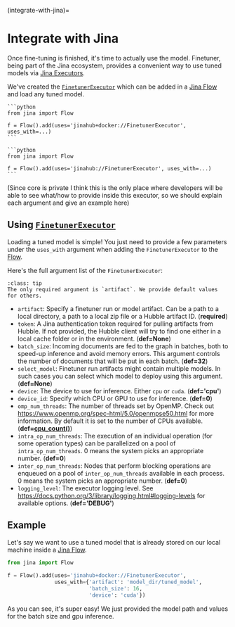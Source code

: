 (integrate-with-jina)=
# Integrate with Jina

Once fine-tuning is finished, it's time to actually use the model. 
Finetuner, being part of the Jina ecosystem, provides a convenient way to use tuned models via [Jina Executors](https://docs.jina.ai/fundamentals/executor/).

We've created the [`FinetunerExecutor`](https://hub.jina.ai/executor/13dzxycc) which can be added in a [Jina Flow](https://docs.jina.ai/fundamentals/flow/) and load any tuned model. 

````{tab} via Docker image (recommended)
```python
from jina import Flow
	
f = Flow().add(uses='jinahub+docker://FinetunerExecutor', uses_with=...)
```
````
````{tab} via source code
```python
from jina import Flow
	
f = Flow().add(uses='jinahub://FinetunerExecutor', uses_with=...)
```
````

(Since core is private I think this is the only place where developers will be able to see what/how to provide inside this executor, so we should explain each argument and give an example here)

## Using [`FinetunerExecutor`](https://hub.jina.ai/executor/13dzxycc)

Loading a tuned model is simple! You just need to provide a few parameters under the `uses_with` argument when adding the `FinetunerExecutor` to the [Flow]((https://docs.jina.ai/fundamentals/flow/)).

Here's the full argument list of the `FinetunerExecutor`:

```{admonition} FinetunerExecutor parameters
:class: tip
The only required argument is `artifact`. We provide default values for others.
```

* `artifact`: Specify a finetuner run or model artifact. Can be a path to a
        local directory, a path to a local zip file or a Hubble artifact ID. (**required**)
* `token`: A Jina authentication token required for pulling artifacts from
        Hubble. If not provided, the Hubble client will try to find one either in a
        local cache folder or in the environment. (**def=None**)
* `batch_size`: Incoming documents are fed to the graph in batches, both to
        speed-up inference and avoid memory errors. This argument controls the number
        of documents that will be put in each batch. (**def=32**)
* `select_model`: Finetuner run artifacts might contain multiple models. In such
        cases you can select which model to deploy using this argument. (**def=None**)
* `device`: The device to use for inference. Either `cpu` or `cuda`. (**def='cpu'**)
* `device_id`: Specify which CPU or GPU to use for inference. (**def=0**)
* `omp_num_threads`: The number of threads set by OpenMP. Check out
        https://www.openmp.org/spec-html/5.0/openmpse50.html for more information. By
        default it is set to the number of CPUs available. (**def=[cpu_count()](https://docs.python.org/3/library/multiprocessing.html#multiprocessing.cpu_count)**)
* `intra_op_num_threads`: The execution of an individual operation (for some
        operation types) can be parallelized on a pool of `intra_op_num_threads`. 0
        means the system picks an appropriate number. (**def=0**)
* `inter_op_num_threads`: Nodes that perform blocking operations are enqueued
        on a pool of `inter_op_num_threads` available in each process. 0 means
        the system picks an appropriate number. (**def=0**)
* `logging_level`: The executor logging level. See
        https://docs.python.org/3/library/logging.html#logging-levels for available
        options. (**def='DEBUG'**)


## Example
Let's say we want to use a tuned model that is already stored on our local machine inside a [Jina Flow](https://docs.jina.ai/fundamentals/flow/).

```python
from jina import Flow
	
f = Flow().add(uses='jinahub+docker://FinetunerExecutor', 
               uses_with={'artifact': 'model_dir/tuned_model',
                          'batch_size': 16,
                          'device': 'cuda'})
```
 As you can see, it's super easy! We just provided the model path and values for the batch size and gpu inference.